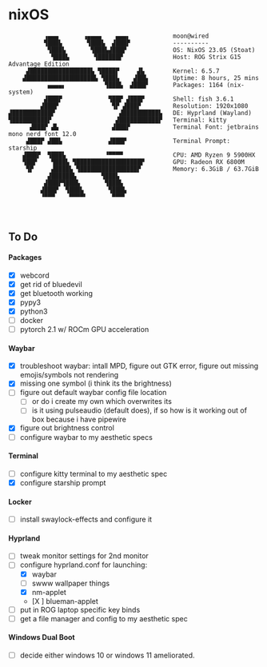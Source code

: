 # nixOS

```
          ▗▄▄▄       ▗▄▄▄▄    ▄▄▄▖            moon@wired 
          ▜███▙       ▜███▙  ▟███▛            ---------- 
           ▜███▙       ▜███▙▟███▛             OS: NixOS 23.05 (Stoat)
            ▜███▙       ▜██████▛              Host: ROG Strix G15 Advantage Edition
     ▟█████████████████▙ ▜████▛     ▟▙        Kernel: 6.5.7 
    ▟███████████████████▙ ▜███▙    ▟██▙       Uptime: 8 hours, 25 mins 
           ▄▄▄▄▖           ▜███▙  ▟███▛       Packages: 1164 (nix-system) 
          ▟███▛             ▜██▛ ▟███▛        Shell: fish 3.6.1 
         ▟███▛               ▜▛ ▟███▛         Resolution: 1920x1080 
▟███████████▛                  ▟██████████▙   DE: Hyprland (Wayland) 
▜██████████▛                  ▟███████████▛   Terminal: kitty 
      ▟███▛ ▟▙               ▟███▛            Terminal Font: jetbrains mono nerd font 12.0 
     ▟███▛ ▟██▙             ▟███▛             Terminal Prompt: starship
    ▟███▛  ▜███▙           ▝▀▀▀▀              CPU: AMD Ryzen 9 5900HX
    ▜██▛    ▜███▙ ▜██████████████████▛        GPU: Radeon RX 6800M
     ▜▛     ▟████▙ ▜████████████████▛         Memory: 6.3GiB / 63.7GiB 
           ▟██████▙       ▜███▙
          ▟███▛▜███▙       ▜███▙                                      
         ▟███▛  ▜███▙       ▜███▙                                     
         ▝▀▀▀    ▀▀▀▀▘       ▀▀▀▘
```

<br>

## To Do

#### Packages
- [X] webcord
- [X] get rid of bluedevil
- [X] get bluetooth working
- [X] pypy3
- [X] python3
- [ ] docker
- [ ] pytorch 2.1 w/ ROCm GPU acceleration

#### Waybar
- [X] troubleshoot waybar: intall MPD, figure out GTK error, figure out missing emojis/symbols not rendering
- [X] missing one symbol (i think its the brightness)
- [ ] figure out default waybar config file location
  - [ ] or do i create my own which overwrites its
  - [ ] is it using pulseaudio (default does), if so how is it working out of box because i have pipewire
- [X] figure out brightness control
- [ ] configure waybar to my aesthetic specs

#### Terminal
- [ ] configure kitty terminal to my aesthetic spec
- [X] configure starship prompt 

#### Locker
- [ ] install swaylock-effects and configure it

#### Hyprland
- [ ] tweak monitor settings for 2nd monitor
- [ ] configure hyprland.conf for launching:
  - [X] waybar
  - [ ] swww wallpaper things
  - [X] nm-applet
  - [X ] blueman-applet
- [ ] put in ROG laptop specific key binds
- [ ] get a file manager and config to my aesthetic spec

#### Windows Dual Boot
- [ ] decide either windows 10 or windows 11 ameliorated.
